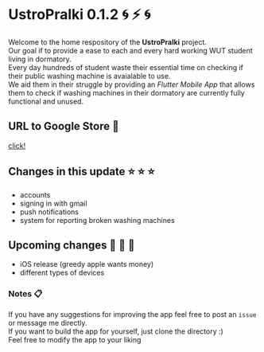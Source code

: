 # UstroPralki 0.1.2  :cyclone: :zap: :cyclone:

Welcome to the home respository of the **UstroPralki** project.  
Our goal if to provide a ease to each and every hard working WUT student living in dormatory.  
Every day hundreds of student waste their essential time on checking if their public washing machine is avaialable to use.  
We aid them in their struggle by providing an *Flutter Mobile App* that allows them to check if washing machines in their dormatory are currently fully functional and unused. 

## URL to Google Store  :link:
[click!](https://play.google.com/store/apps/details?id=pom.pomarancza.ustropralki)

## Changes in this update :star: :star: :star:
* accounts
* signing in with gmail
* push notifications
* system for reporting broken washing machines

## Upcoming changes  :100: :100: :100:
* iOS release (greedy apple wants money) 
* different types of devices

### Notes  :clipboard:
If you have any suggestions for improving the app feel free to post an `issue` or message me directly.  
If you want to build the app for yourself, just clone the directory :)  
Feel free to modify the app to your liking  
